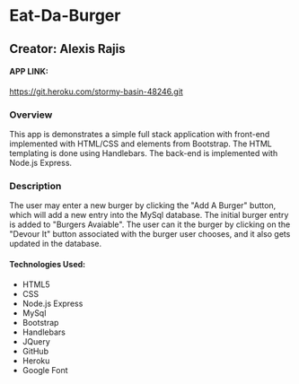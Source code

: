 # Eat-Da-Burger
## Creator: Alexis Rajis

#### APP LINK:
https://git.heroku.com/stormy-basin-48246.git


### Overview
This app is demonstrates a simple full stack application with front-end implemented with HTML/CSS and elements from Bootstrap. The HTML templating is done using Handlebars. The back-end is implemented with Node.js Express.

### Description
The user may enter a new burger by clicking the "Add A Burger" button, which will add a new entry into the MySql database. The initial burger entry is added to "Burgers Avaiable". The user can it the burger by clicking on the "Devour It" button associated with the burger user chooses, and it also gets updated in the database.

#### Technologies Used:
- HTML5 
- CSS
- Node.js Express 
- MySql
- Bootstrap
- Handlebars 
- JQuery 
- GitHub
- Heroku
- Google Font


